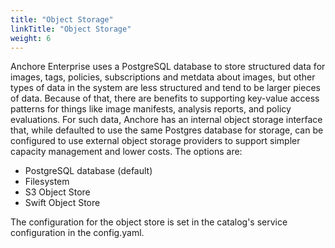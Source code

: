 ```yaml
---
title: "Object Storage"
linkTitle: "Object Storage"
weight: 6
---
```


Anchore Enterprise uses a PostgreSQL database to store structured data for images, tags, policies, subscriptions and metdata
about images, but other types of data in the system are less structured and tend to be larger pieces of data. Because of
that, there are benefits to supporting key-value access patterns for things like image manifests, analysis reports, and 
policy evaluations. For such data, Anchore has an internal object storage interface that, while defaulted to use the
same Postgres database for storage, can be configured to use external object storage providers to support simpler capacity
management and lower costs. The options are:

- PostgreSQL database (default)
- Filesystem 
- S3 Object Store
- Swift Object Store

The configuration for the object store is set in the catalog's service configuration in the config.yaml.



 